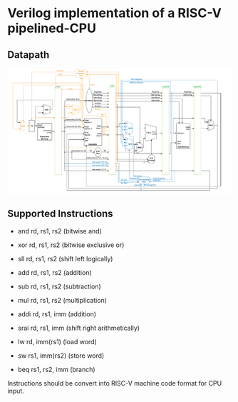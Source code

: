 # Verilog implementation of a RISC-V pipelined-CPU

## Datapath

![](./img/datapath.png)

## Supported Instructions

- and rd, rs1, rs2 (bitwise and)

- xor rd, rs1, rs2 (bitwise exclusive or)

- sll rd, rs1, rs2 (shift left logically)

- add rd, rs1, rs2 (addition)

- sub rd, rs1, rs2 (subtraction)

- mul rd, rs1, rs2 (multiplication)

- addi rd, rs1, imm (addition)

- srai rd, rs1, imm (shift right arithmetically)

- lw rd, imm(rs1) (load word)

- sw rs1, imm(rs2) (store word)

- beq rs1, rs2, imm (branch)

Instructions should be convert into RISC-V machine code format for CPU input.
